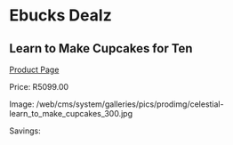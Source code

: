 
# Ebucks Dealz
## Learn to Make Cupcakes for Ten
[Product Page](https://www.ebucks.com/web/shop/productSelected.do?prodId=212924219&catId=714893646)

Price: R5099.00

Image: /web/cms/system/galleries/pics/prodimg/celestial-learn_to_make_cupcakes_300.jpg

Savings: 


	